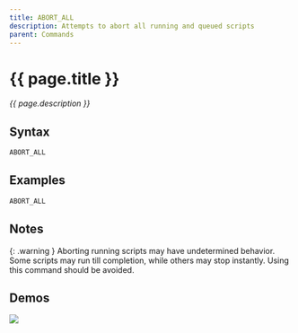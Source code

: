 ```yaml
---
title: ABORT_ALL
description: Attempts to abort all running and queued scripts
parent: Commands
---
```


# {{ page.title }}

_{{ page.description }}_

## Syntax

```java
ABORT_ALL 
```

## Examples

```java
ABORT_ALL
```

## Notes

{: .warning }
Aborting running scripts may have undetermined behavior. Some scripts may run till completion, while others may stop instantly. Using this command should be avoided.

## Demos

![](https://i.imgur.com/3dhFV0t.gif)

